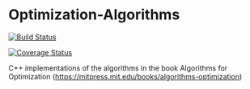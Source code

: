 # Optimization-Algorithms 


[![Build Status](https://travis-ci.com/lharikrishnan1993/Optimization-Algorithms.svg?branch=master)](https://travis-ci.com/lharikrishnan1993/Optimization-Algorithms)

[![Coverage Status](https://coveralls.io/repos/github/lharikrishnan1993/Optimization-Algorithms/badge.svg?branch=master)](https://coveralls.io/github/lharikrishnan1993/Optimization-Algorithms?branch=master)

C++ implementations of the algorithms in the book Algorithms for Optimization (https://mitpress.mit.edu/books/algorithms-optimization)
